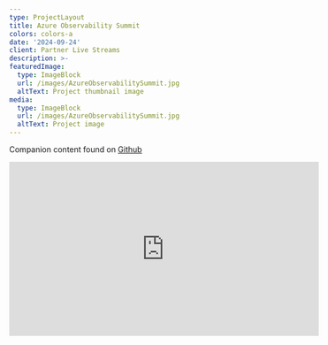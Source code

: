 ```yaml
---
type: ProjectLayout
title: Azure Observability Summit
colors: colors-a
date: '2024-09-24'
client: Partner Live Streams
description: >-
featuredImage:
  type: ImageBlock
  url: /images/AzureObservabilitySummit.jpg
  altText: Project thumbnail image
media:
  type: ImageBlock
  url: /images/AzureObservabilitySummit.jpg
  altText: Project image
---
```


Companion content found on [Github](https://github.com/jasonhand/Azure_Observability_Summit_2024)

<iframe width="560" height="315" src="https://www.youtube.com/embed/W8ShFoa7ALY?si=FWr-7OSDvjvPv0DP" title="YouTube video player" frameborder="0" allow="accelerometer; autoplay; clipboard-write; encrypted-media; gyroscope; picture-in-picture; web-share" referrerpolicy="strict-origin-when-cross-origin" allowfullscreen></iframe>
